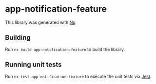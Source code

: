 # app-notification-feature

This library was generated with [Nx](https://nx.dev).

## Building

Run `nx build app-notification-feature` to build the library.

## Running unit tests

Run `nx test app-notification-feature` to execute the unit tests via [Jest](https://jestjs.io).
